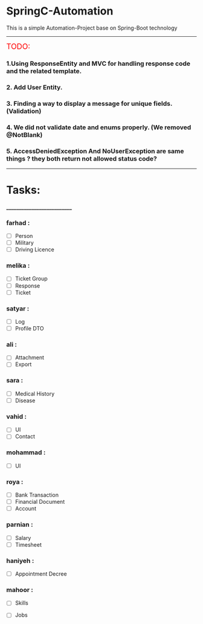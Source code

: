 # SpringC-Automation
This is a simple Automation-Project base on Spring-Boot technology


---------------------
<span style="color:red; font-size: 20px;" >
TODO:
</span>

### 1.Using ResponseEntity and MVC for handling response code and the related template.

### 2. Add User Entity.

### 3. Finding a way to display a message for unique fields. (Validation)

### 4. We did not validate date and enums properly. (We removed @NotBlank)

### 5. AccessDeniedException And NoUserException are same things ? they both return not allowed status code?





--------------------
# Tasks:
#### __________________________


### farhad :
- [ ] Person
- [ ] Military
- [ ] Driving Licence 
### melika :
- [ ] Ticket Group
- [ ] Response
- [ ] Ticket
### satyar :
- [ ] Log
- [ ] Profile DTO
### ali :
- [ ] Attachment
- [ ] Export 
### sara :
- [ ] Medical History
- [ ] Disease 
### vahid :
- [ ] UI
- [ ] Contact
### mohammad :
- [ ] UI
### roya :
- [ ]  Bank Transaction
- [ ]  Financial Document
- [ ]  Account 
### parnian :
- [ ] Salary
- [ ] Timesheet
### haniyeh :
- [ ] Appointment Decree
### mahoor :
- [ ] Skills
- [ ] Jobs







